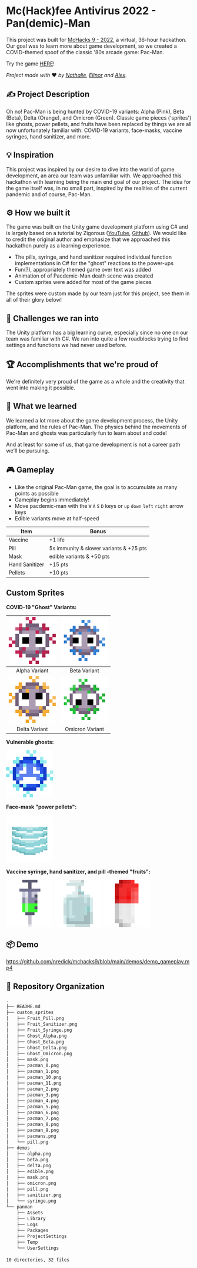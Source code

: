 # Mc(Hack)fee Antivirus 2022 - Pan(demic)-Man

This project was built for [McHacks 9 - 2022](https://www.mchacks.ca), a virtual, 36-hour hackathon. Our goal was to learn more about game development, so we created a COVID-themed spoof of the classic '80s arcade game: Pac-Man. 

Try the game [HERE](https://pacdemic-man-2vsjz.ondigitalocean.app)!

_Project made with_ ❤️ _by [Nathalie](https://github.com/nredick), [Elinor](https://github.com/elinorpd) and [Alex](https://github.com/allu5662)._

## ✍️ Project Description

Oh no! Pac-Man is being hunted by COVID-19 variants: Alpha (Pink), Beta (Beta), Delta (Orange), and Omicron (Green). Classic game pieces ('sprites') like ghosts, power pellets, and fruits have been replaced by things we are all now unfortunately familiar with: COVID-19 variants, face-masks, vaccine syringes, hand sanitizer, and more.

<!-- In the hopes of creating an educational gamespace, there are informative messages about COVID safety between game rounds.-->

## 💡 Inspiration
This project was inspired by our desire to dive into the world of game development, an area our team was unfamiliar with. We approached this hackathon with learning being the main end goal of our project. The idea for the game itself was, in no small part, inspired by the realities of the current pandemic and of course, Pac-Man. 

## ⚙️ How we built it
The game was built on the Unity game development platform using C# and is largely based on a tutorial by Zigorous ([YouTube](https://youtu.be/TKt_VlMn_aA), [Github](https://github.com/zigurous/unity-pacman-tutorial)). We would like to credit the original author and emphasize that we approached this hackathon purely as a learning experience. 

- The pills, syringe, and hand sanitizer required individual function implementations in C# for the "ghost" reactions to the power-ups 
- Fun(?), appropriately themed game over text was added 
- Animation of of Pacdemic-Man death scene was created 
- Custom sprites were added for most of the game pieces 

The sprites were custom made by our team just for this project, see them in all of their glory below!

## 🚧 Challenges we ran into
The Unity platform has a big learning curve, especially since no one on our team was familiar with C#. We ran into quite a few roadblocks trying to find settings and functions we had never used before. 

## 🏆 Accomplishments that we're proud of
We're definitely very proud of the game as a whole and the creativity that went into making it possible. 

## 🧠 What we learned
We learned a lot more about the game development process, the Unity platform, and the rules of Pac-Man. The physics behind the movements of Pac-Man and ghosts was particularly fun to learn about and code! 

And at least for some of us, that game development is not a career path we'll be pursuing. 

## 🎮 Gameplay 

- Like the original Pac-Man game, the goal is to accumulate as many points as possible
- Gameplay begins immediately!
- Move pacdemic-man with the  `W` `A` `S` `D` keys or `up` `down` `left` `right` arrow keys 
- Edible variants move at half-speed 

| Item           | Bonus                                   |
|----------------|-----------------------------------------|
| Vaccine        | +1 life                                 |
| Pill           | 5s immunity & slower variants & +25 pts |
| Mask           | edible variants & +50 pts               |
| Hand Sanitizer | +15 pts                                 |
| Pellets        | +10 pts                                 |

## Custom Sprites

**COVID-19 "Ghost" Variants:**

| ![alpha](demos/alpha.png) |    ![beta](demos/beta.png)    |
|:-------------------------------:|:-----------------------------------:|
|          Alpha Variant          |             Beta Variant            |
| ![delta](demos/delta.png) | ![omicron](demos/omicron.png) |
|          Delta Variant          |           Omicron Variant           |

**Vulnerable ghosts:**

![dead](demos/edible.png)

**Face-mask "power pellets":** 

![dead](demos/mask.png)

**Vaccine syringe, hand sanitizer, and pill -themed "fruits":**

![syringe](demos/syringe.png)
![sanitizer](demos/sanitizer.png)
![pill](demos/pill.png)

## 📦 Demo
https://github.com/nredick/mchacks9/blob/main/demos/demo_gameplay.mp4

## 🧹 Repository Organization

```
.
├── README.md
├── custom_sprites
│   ├── Fruit_Pill.png
│   ├── Fruit_Sanitizer.png
│   ├── Fruit_Syringe.png
│   ├── Ghost_Alpha.png
│   ├── Ghost_Beta.png
│   ├── Ghost_Delta.png
│   ├── Ghost_Omicron.png
│   ├── mask.png
│   ├── pacman_0.png
│   ├── pacman_1.png
│   ├── pacman_10.png
│   ├── pacman_11.png
│   ├── pacman_2.png
│   ├── pacman_3.png
│   ├── pacman_4.png
│   ├── pacman_5.png
│   ├── pacman_6.png
│   ├── pacman_7.png
│   ├── pacman_8.png
│   ├── pacman_9.png
│   ├── pacmans.png
│   └── pill.png
├── demos
│   ├── alpha.png
│   ├── beta.png
│   ├── delta.png
│   ├── edible.png
│   ├── mask.png
│   ├── omicron.png
│   ├── pill.png
│   ├── sanitizer.png
│   └── syringe.png
└── panman
    ├── Assets
    ├── Library
    ├── Logs
    ├── Packages
    ├── ProjectSettings
    ├── Temp
    └── UserSettings

10 directories, 32 files
```
